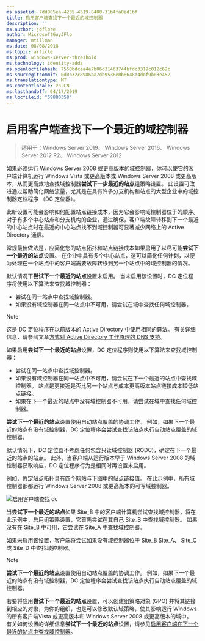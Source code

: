 ```yaml
---
ms.assetid: 7dd905ea-4235-4519-8400-31b4fa0ed1bf
title: 启用客户端查找下一个最近的域控制器
description: ''
ms.author: joflore
author: MicrosoftGuyJFlo
manager: mtillman
ms.date: 08/08/2018
ms.topic: article
ms.prod: windows-server-threshold
ms.technology: identity-adds
ms.openlocfilehash: 7550bdcea4e7b06d31463744bfdc3319c012c62c
ms.sourcegitcommit: 0d0b32c8986ba7db9536e0b8648d4ddf9b03e452
ms.translationtype: MT
ms.contentlocale: zh-CN
ms.lasthandoff: 04/17/2019
ms.locfileid: "59880358"
---
```

# <a name="enabling-clients-to-locate-the-next-closest-domain-controller"></a>启用客户端查找下一个最近的域控制器

>适用于：Windows Server 2019、 Windows Server 2016、 Windows Server 2012 R2、 Windows Server 2012

如果必须运行 Windows Server 2008 或更高版本的域控制器，你可以使它的客户端计算机运行 Windows Vista 或更高版本或 Windows Server 2008 或更高版本，从而更高效地查找域控制器**尝试下一步最近的站点**组策略设置。 此设置可改进通过帮助简化网络流量，尤其是在具有许多分支机构和站点的大型企业中的域控制器定位程序 （DC 定位器）。

此新设置可能会影响如何配置站点链接成本，因为它会影响域控制器位于的顺序。 对于有多个中心站点和分支机构的企业，通过确保，客户端故障转移到下一个最近的中心站点时在最近的中心站点找不到域控制器可显著减少网络上的 Active Directory 通信。

常规最佳做法是，应简化您的站点拓扑和站点链接成本如果启用了以尽可能**尝试下一个最近的站点**设置。 在企业中具有多个中心站点，这可以简化任何计划，以便为处理在一个站点中的客户端需要故障转移到另一个站点中的域控制器的情况。

默认情况下**尝试下一个最近的站点**设置未启用。 当未启用该设置时，DC 定位程序将使用以下算法来查找域控制器：

- 尝试在同一站点中查找域控制器。
- 如果没有域控制器在同一站点中不可用，请尝试在域中查找任何域控制器。

> [!NOTE]
> 这是 DC 定位程序在以前版本的 Active Directory 中使用相同的算法。 有关详细信息，请参阅文章[方式对 Active Directory 工作原理的 DNS 支持](https://go.microsoft.com/fwlink/?LinkId=108587)。

如果启用**尝试下一个最近的站点**设置，DC 定位程序则使用以下算法来查找域控制器：

- 尝试在同一站点中查找域控制器。
- 如果没有域控制器在同一站点中不可用，请尝试在下一个最近的站点中查找域控制器。 站点是更接近是否比另一个站点与成本更高版本站点链接成本较低站点链接。
- 如果在下一个最近的站点中没有域控制器不可用，请尝试在域中查找任何域控制器。

**尝试下一个最近的站点**设置使用自动站点覆盖的协调工作。 例如，如果下一个最近的站点有没有域控制器，DC 定位程序会尝试查找该站点执行自动站点覆盖的域控制器。

默认情况下，DC 定位器不考虑任何包含只读域控制器 (RODC)，确定在下一个最近的站点的站点。 此外，当客户端从运行版本早于 Windows Server 2008 的域控制器获取响应，DC 定位程序行为是相同时再设置未启用。

例如，假定站点拓扑具有四个网站与下图中的站点链接值。 在此示例中，所有域控制器都都运行 Windows Server 2008 或更高版本的可写域控制器。

![启用客户端查找 dc](media/Enabling-Clients-to-Locate-the-Next-Closest-Domain-Controller/beff4087-fb2a-463b-96ac-d440a9e29b75.gif)

当**尝试下一个最近的站点**如果 Site_B 中的客户端计算机尝试查找域控制器，将在此示例中，启用组策略设置，它首先尝试在其自己 Site_B 中查找域控制器。 如果没有在 Site_B 中可用，它尝试在 Site_A 中查找域控制器。

如果未启用该设置，客户端将尝试如果没有域控制器位于 Site_B Site_A、 Site_C 或 Site_D 中查找域控制器。

> [!NOTE]
> **尝试下一个最近的站点**设置使用自动站点覆盖的协调工作。 例如，如果下一个最近的站点有没有域控制器，DC 定位程序会尝试查找该站点执行自动站点覆盖的域控制器。

若要将应用**尝试下一个最近的站点**设置，可以创建组策略对象 (GPO) 并将其链接到相应的对象，为你的组织，也是可以修改默认域策略，使其影响运行 Windows 的所有客户端Vista 或更高版本和 Windows Server 2008 或更高版本的域中。 有关如何设置的详细信息**尝试下一个最近的站点**设置，请参见[启用客户端在下一个最近的站点中查找域控制器](https://technet.microsoft.com/library/cc772592.aspx)。
